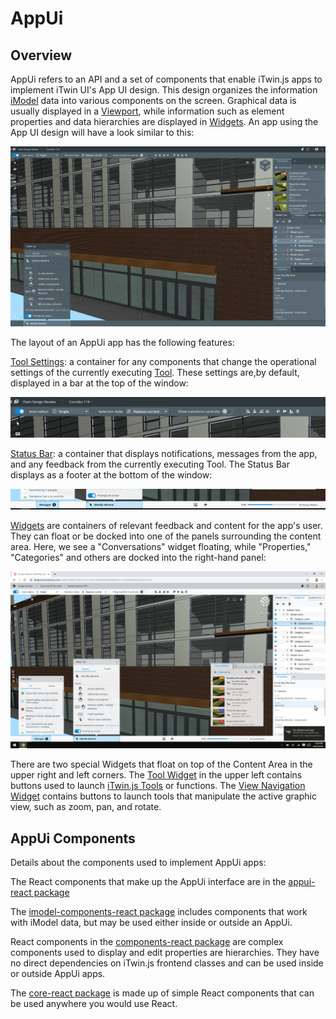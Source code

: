 # AppUi
## Overview

AppUi refers to an API and a set of components that enable iTwin.js apps to implement iTwin UI's App UI design. This design organizes the information  [iModel](../../iModels) data into various components on the screen. Graphical data is usually displayed in a [Viewport](../imodel-components/Viewport), while information such as element properties and data hierarchies are displayed in [Widgets](./appui-react/Widgets). An app using the App UI design will have a look similar to this:

![AppUi](./images/AppUiDarkTheme.png)

The layout of an AppUi app has the following features:

[Tool Settings](./appui-react/ToolSettings): a container for any components that change the operational settings of the currently executing [Tool](../../frontend/Tools). These settings are,by default, displayed in a bar at the top of the window:

![ToolSettings](./images/ToolSettings.png)

[Status Bar](./appui-react/StatusBar): a container that displays notifications, messages from the app, and any feedback from the currently executing Tool. The Status Bar displays as a footer at the bottom of the window:

![StatusBar](./images/StatusBar.png)

[Widgets](./appui-react/Widgets) are containers of relevant feedback and content for the app's user. They can float or be docked into one of the panels surrounding the content area. Here, we see a "Conversations" widget floating, while "Properties," "Categories" and others are docked into the right-hand panel:

![Widgets](./images/AppUiLightTheme.png)

There are two special Widgets that float on top of the Content Area in the upper right and left corners. The [Tool Widget](./appui-react/Widgets.md##ToolWidget) in the upper left contains buttons used to launch [iTwin.js Tools](../../frontend/Tools) or functions. The [View Navigation Widget](./appui-react/Widgets.md##NavigationWidget) contains buttons to launch tools that manipulate the active graphic view, such as zoom, pan, and rotate.

## AppUi Components

Details about the components used to implement AppUi apps:

The React components that make up the AppUi interface are in the [appui-react package](./appui-react/index)

The [imodel-components-react package](../imodel-components/index) includes components that work with iModel data, but may be used either inside or outside an AppUi.

React components in the [components-react package](../components-react/index) are complex components used to display and edit properties are hierarchies. They have no direct dependencies on iTwin.js frontend classes and can be used inside or outside AppUi apps.

The [core-react package](../core/index) is made up of simple React components that can be used anywhere you would use React.